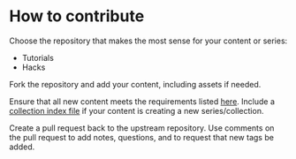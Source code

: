# How to contribute

Choose the repository that makes the most sense for your content or series:

- Tutorials
- Hacks

Fork the repository and add your content, including assets if needed.

Ensure that all new content meets the requirements listed [here](). Include a [collection index file]() if your content is creating a new series/collection.

Create a pull request back to the upstream repository. Use comments on the pull request to add notes, questions, and to request that new tags be added.

